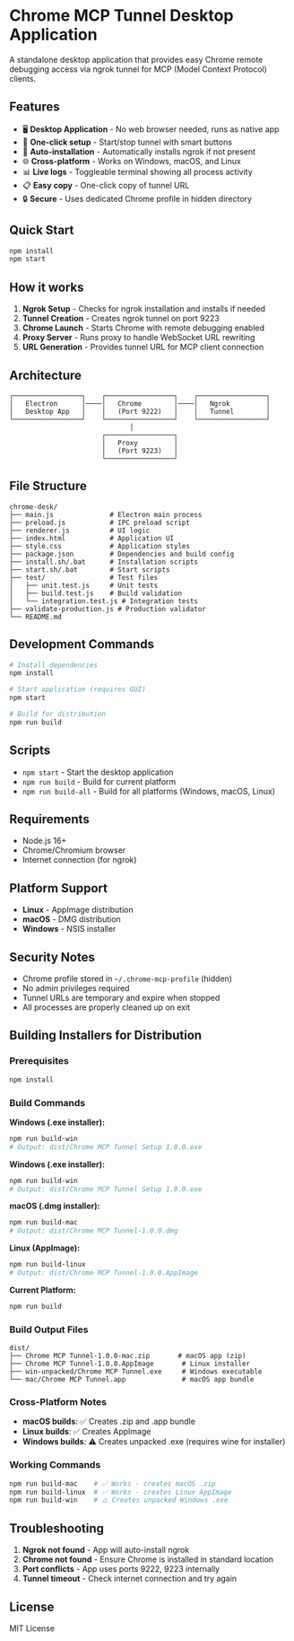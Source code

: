 # Chrome MCP Tunnel Desktop Application

A standalone desktop application that provides easy Chrome remote debugging access via ngrok tunnel for MCP (Model Context Protocol) clients.

## Features

- 🖥️ **Desktop Application** - No web browser needed, runs as native app
- 🚀 **One-click setup** - Start/stop tunnel with smart buttons
- 🔧 **Auto-installation** - Automatically installs ngrok if not present
- 🌐 **Cross-platform** - Works on Windows, macOS, and Linux
- 📊 **Live logs** - Toggleable terminal showing all process activity
- 📋 **Easy copy** - One-click copy of tunnel URL
- 🔒 **Secure** - Uses dedicated Chrome profile in hidden directory

## Quick Start

```bash
npm install
npm start
```

## How it works

1. **Ngrok Setup** - Checks for ngrok installation and installs if needed
2. **Tunnel Creation** - Creates ngrok tunnel on port 9223
3. **Chrome Launch** - Starts Chrome with remote debugging enabled
4. **Proxy Server** - Runs proxy to handle WebSocket URL rewriting
5. **URL Generation** - Provides tunnel URL for MCP client connection

## Architecture

```
┌─────────────────┐    ┌─────────────────┐    ┌─────────────────┐
│   Electron      │────│   Chrome        │────│   Ngrok         │
│   Desktop App   │    │   (Port 9222)   │    │   Tunnel        │
└─────────────────┘    └─────────────────┘    └─────────────────┘
                              │
                       ┌─────────────────┐
                       │   Proxy         │
                       │   (Port 9223)   │
                       └─────────────────┘
```

## File Structure

```
chrome-desk/
├── main.js              # Electron main process
├── preload.js           # IPC preload script  
├── renderer.js          # UI logic
├── index.html           # Application UI
├── style.css            # Application styles
├── package.json         # Dependencies and build config
├── install.sh/.bat      # Installation scripts
├── start.sh/.bat        # Start scripts
├── test/                # Test files
│   ├── unit.test.js     # Unit tests
│   ├── build.test.js    # Build validation
│   └── integration.test.js # Integration tests
├── validate-production.js # Production validator
└── README.md
```

## Development Commands

```bash
# Install dependencies
npm install

# Start application (requires GUI)
npm start

# Build for distribution
npm run build
```

## Scripts

- `npm start` - Start the desktop application
- `npm run build` - Build for current platform
- `npm run build-all` - Build for all platforms (Windows, macOS, Linux)

## Requirements

- Node.js 16+
- Chrome/Chromium browser
- Internet connection (for ngrok)

## Platform Support

- **Linux** - AppImage distribution
- **macOS** - DMG distribution
- **Windows** - NSIS installer

## Security Notes

- Chrome profile stored in `~/.chrome-mcp-profile` (hidden)
- No admin privileges required
- Tunnel URLs are temporary and expire when stopped
- All processes are properly cleaned up on exit

## Building Installers for Distribution

### Prerequisites
```bash
npm install
```

### Build Commands

**Windows (.exe installer):**
```bash
npm run build-win
# Output: dist/Chrome MCP Tunnel Setup 1.0.0.exe
```

**Windows (.exe installer):**
```bash
npm run build-win
# Output: dist/Chrome MCP Tunnel Setup 1.0.0.exe
```

**macOS (.dmg installer):**
```bash
npm run build-mac
# Output: dist/Chrome MCP Tunnel-1.0.0.dmg
```

**Linux (AppImage):**
```bash
npm run build-linux
# Output: dist/Chrome MCP Tunnel-1.0.0.AppImage
```

**Current Platform:**
```bash
npm run build
```

### Build Output Files
```
dist/
├── Chrome MCP Tunnel-1.0.0-mac.zip       # macOS app (zip)
├── Chrome MCP Tunnel-1.0.0.AppImage       # Linux installer
├── win-unpacked/Chrome MCP Tunnel.exe     # Windows executable
└── mac/Chrome MCP Tunnel.app              # macOS app bundle
```

### Cross-Platform Notes
- **macOS builds**: ✅ Creates .zip and .app bundle
- **Linux builds**: ✅ Creates AppImage
- **Windows builds**: ⚠️ Creates unpacked .exe (requires wine for installer)

### Working Commands
```bash
npm run build-mac    # ✅ Works - creates macOS .zip
npm run build-linux  # ✅ Works - creates Linux AppImage  
npm run build-win    # ⚠️ Creates unpacked Windows .exe
```

## Troubleshooting

1. **Ngrok not found** - App will auto-install ngrok
2. **Chrome not found** - Ensure Chrome is installed in standard location
3. **Port conflicts** - App uses ports 9222, 9223 internally
4. **Tunnel timeout** - Check internet connection and try again

## License

MIT License